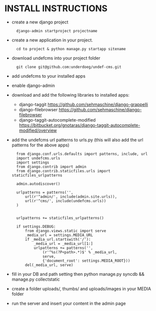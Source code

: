 # INSTALL INSTRUCTIONS
+ create a new django project

		django-admin startproject projectname
+ create a new application in your project. 

		cd to project & python manage.py startapp sitename
+ download undefcms into your project folder

		git clone git@github.com:underdoeg/undef-cms.git
+ add undefcms to your installed apps

+ enable django-admin

+ download and add the following libraries to installed apps:

	+ django-taggit https://github.com/sehmaschine/django-grappelli
	+ django-filebrowser https://github.com/sehmaschine/django-filebrowser
	+ django-taggit-autocomplete-modified https://bitbucket.org/gnotaras/django-taggit-autocomplete-modified/overview

+ add the undefcms url patterns to urls.py (this will also add the url patterns for the above apps)

		from django.conf.urls.defaults import patterns, include, url
		import undefcms.urls
		import settings
		from django.contrib import admin
		from django.contrib.staticfiles.urls import staticfiles_urlpatterns
		
		admin.autodiscover()
		
		urlpatterns = patterns('',
		    url(r'^admin/', include(admin.site.urls)),
		    url(r'^cms/', include(undefcms.urls))
		)
		
		
		urlpatterns += staticfiles_urlpatterns()
		
		if settings.DEBUG:
		    from django.views.static import serve
		    _media_url = settings.MEDIA_URL
		    if _media_url.startswith('/'):
		        _media_url = _media_url[1:]
		        urlpatterns += patterns('',
		            (r'^%s(?P<path>.*)$' % _media_url,
		            serve,
		            {'document_root': settings.MEDIA_ROOT}))
		    del(_media_url, serve)

+ fill in your DB and path setting then python manage.py syncdb && manage.py collectstatic
+ create a folder uploads/, thumbs/ and uploads/images in your MEDIA folder
+ run the server and insert your content in the admin page
